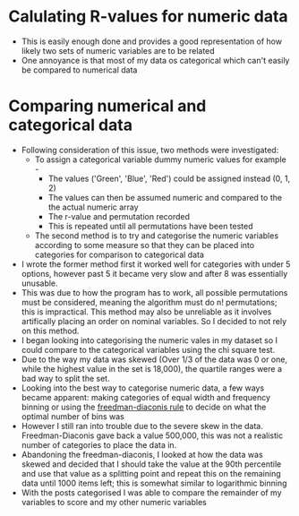 # Calulating R-values for numeric data
* This is easily enough done and provides a good representation of how likely two sets of numeric variables are to be related
* One annoyance is that most of my data os categorical which can't easily be compared to numerical data

# Comparing numerical and categorical data
* Following consideration of this issue, two methods were investigated:
    * To assign a categorical variable dummy numeric values for example - 
        * The values ('Green', 'Blue', 'Red') could be assigned instead (0, 1, 2)
        * The values can then be assumed numeric and compared to the the actual numeric array
        * The r-value and permutation recorded
        * This is repeated until all permutations have been tested
    * The second method is to try and categorise the numeric variables according to some measure so that they can be placed into categories for comparison to categorical data
* I wrote the former method first it worked well for categories with under 5 options, however past 5 it became very slow and after 8 was essentially unusable.
* This was due to how the program has to work, all possible permutations must be considered, meaning the 
algorithm must do n! permutations; this is impractical. This method may also be unreliable as it involves artifically placing an order on nominal variables. 
So I decided to not rely on this method.
* I began looking into categorising the numeric vales in my dataset so I could compare to the categorical variables using the chi square test.
* Due to the way my data was skewed (Over 1/3 of the data was 0 or one, while the highest value in the set is 18,000), the quartile ranges were a bad way to split the set.
* Looking into the best way to categorise numeric data, a few ways became apparent: making  categories of equal width and frequency binning or using the [freedman-diaconis rule](http://link.springer.com/article/10.1007%2FBF01025868) to decide on what the optimal number of bins was 
* However I still ran into trouble due to the severe skew in the data. Freedman-Diaconis gave back a value 500,000, this was not a realistic number of categories to place the data in.
* Abandoning the freedman-diaconis, I looked at how the data was skewed and decided that I should take the value at the 90th percentile and use that value as a splitting point and repeat this on the remaining data until 1000 items left; this is somewhat similar to logarithmic binning
* With the posts categorised I was able to compare the remainder of my variables to score and my other numeric variables